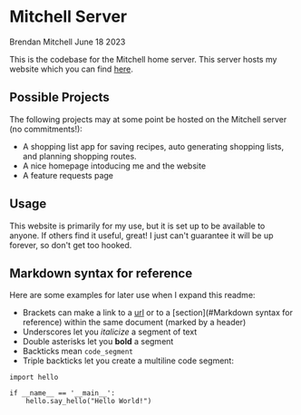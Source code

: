 # Mitchell Server

Brendan Mitchell
June 18 2023


This is the codebase for the Mitchell home server. This server hosts my website
which you can find [here][website].

[website]: http://brendan.us.to

## Possible Projects

The following projects may at some point be hosted on the Mitchell server (no
commitments!):

- A shopping list app for saving recipes, auto generating shopping lists, 
  and planning shopping routes. 
- A nice homepage intoducing me and the website
- A feature requests page

## Usage

This website is primarily for my use, but it is set up to be available to anyone.
If others find it useful, great! I just can't guarantee it will be up forever, 
so don't get too hooked. 

## Markdown syntax for reference

Here are some examples for later use when I expand this readme:

- Brackets can make a link to a [url](https://github.com) or to a [section](#Markdown syntax for reference)
  within the same document (marked by a header)
- Underscores let you _italicize_ a segment of text
- Double asterisks let you **bold** a segment
- Backticks mean `code_segment`
- Triple backticks let you create a multiline code segment:
```
import hello

if __name__ == '__main__':
	hello.say_hello("Hello World!")
```
